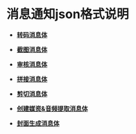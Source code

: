 # 消息通知json格式说明<a name="vod_01_0047"></a>

-   **[转码消息体](转码消息体.md)**  

-   **[截图消息体](截图消息体.md)**  

-   **[审核消息体](审核消息体.md)**  

-   **[拼接消息体](拼接消息体.md)**  

-   **[剪切消息体](剪切消息体.md)**  

-   **[创建媒资&音频提取消息体](创建媒资-音频提取消息体.md)**  

-   **[封面生成消息体](封面生成消息体.md)**  


